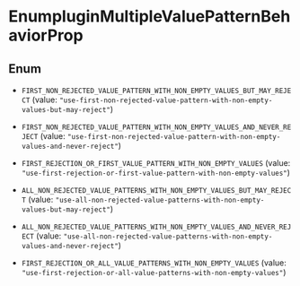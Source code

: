 

# EnumpluginMultipleValuePatternBehaviorProp

## Enum


* `FIRST_NON_REJECTED_VALUE_PATTERN_WITH_NON_EMPTY_VALUES_BUT_MAY_REJECT` (value: `"use-first-non-rejected-value-pattern-with-non-empty-values-but-may-reject"`)

* `FIRST_NON_REJECTED_VALUE_PATTERN_WITH_NON_EMPTY_VALUES_AND_NEVER_REJECT` (value: `"use-first-non-rejected-value-pattern-with-non-empty-values-and-never-reject"`)

* `FIRST_REJECTION_OR_FIRST_VALUE_PATTERN_WITH_NON_EMPTY_VALUES` (value: `"use-first-rejection-or-first-value-pattern-with-non-empty-values"`)

* `ALL_NON_REJECTED_VALUE_PATTERNS_WITH_NON_EMPTY_VALUES_BUT_MAY_REJECT` (value: `"use-all-non-rejected-value-patterns-with-non-empty-values-but-may-reject"`)

* `ALL_NON_REJECTED_VALUE_PATTERNS_WITH_NON_EMPTY_VALUES_AND_NEVER_REJECT` (value: `"use-all-non-rejected-value-patterns-with-non-empty-values-and-never-reject"`)

* `FIRST_REJECTION_OR_ALL_VALUE_PATTERNS_WITH_NON_EMPTY_VALUES` (value: `"use-first-rejection-or-all-value-patterns-with-non-empty-values"`)



